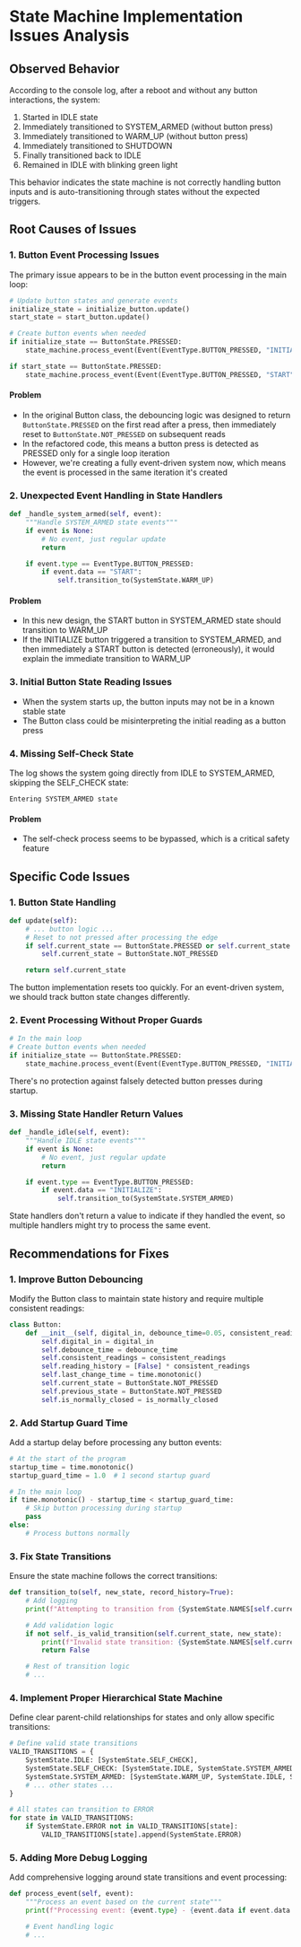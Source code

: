 # State Machine Implementation Issues Analysis

## Observed Behavior

According to the console log, after a reboot and without any button interactions, the system:

1. Started in IDLE state
2. Immediately transitioned to SYSTEM_ARMED (without button press)
3. Immediately transitioned to WARM_UP (without button press)
4. Immediately transitioned to SHUTDOWN
5. Finally transitioned back to IDLE
6. Remained in IDLE with blinking green light

This behavior indicates the state machine is not correctly handling button inputs and is auto-transitioning through states without the expected triggers.

## Root Causes of Issues

### 1. Button Event Processing Issues

The primary issue appears to be in the button event processing in the main loop:

```python
# Update button states and generate events
initialize_state = initialize_button.update()
start_state = start_button.update()

# Create button events when needed
if initialize_state == ButtonState.PRESSED:
    state_machine.process_event(Event(EventType.BUTTON_PRESSED, "INITIALIZE"))

if start_state == ButtonState.PRESSED:
    state_machine.process_event(Event(EventType.BUTTON_PRESSED, "START"))
```

#### Problem

- In the original Button class, the debouncing logic was designed to return `ButtonState.PRESSED` on the first read after a press, then immediately reset to `ButtonState.NOT_PRESSED` on subsequent reads
- In the refactored code, this means a button press is detected as PRESSED only for a single loop iteration
- However, we're creating a fully event-driven system now, which means the event is processed in the same iteration it's created

### 2. Unexpected Event Handling in State Handlers

```python
def _handle_system_armed(self, event):
    """Handle SYSTEM_ARMED state events"""
    if event is None:
        # No event, just regular update
        return

    if event.type == EventType.BUTTON_PRESSED:
        if event.data == "START":
            self.transition_to(SystemState.WARM_UP)
```

#### Problem

- In this new design, the START button in SYSTEM_ARMED state should transition to WARM_UP
- If the INITIALIZE button triggered a transition to SYSTEM_ARMED, and then immediately a START button is detected (erroneously), it would explain the immediate transition to WARM_UP

### 3. Initial Button State Reading Issues

- When the system starts up, the button inputs may not be in a known stable state
- The Button class could be misinterpreting the initial reading as a button press

### 4. Missing Self-Check State

The log shows the system going directly from IDLE to SYSTEM_ARMED, skipping the SELF_CHECK state:

```
Entering SYSTEM_ARMED state
```

#### Problem

- The self-check process seems to be bypassed, which is a critical safety feature

## Specific Code Issues

### 1. Button State Handling

```python
def update(self):
    # ... button logic ...
    # Reset to not pressed after processing the edge
    if self.current_state == ButtonState.PRESSED or self.current_state == ButtonState.RELEASED:
        self.current_state = ButtonState.NOT_PRESSED

    return self.current_state
```

The button implementation resets too quickly. For an event-driven system, we should track button state changes differently.

### 2. Event Processing Without Proper Guards

```python
# In the main loop
# Create button events when needed
if initialize_state == ButtonState.PRESSED:
    state_machine.process_event(Event(EventType.BUTTON_PRESSED, "INITIALIZE"))
```

There's no protection against falsely detected button presses during startup.

### 3. Missing State Handler Return Values

```python
def _handle_idle(self, event):
    """Handle IDLE state events"""
    if event is None:
        # No event, just regular update
        return

    if event.type == EventType.BUTTON_PRESSED:
        if event.data == "INITIALIZE":
            self.transition_to(SystemState.SYSTEM_ARMED)
```

State handlers don't return a value to indicate if they handled the event, so multiple handlers might try to process the same event.

## Recommendations for Fixes

### 1. Improve Button Debouncing

Modify the Button class to maintain state history and require multiple consistent readings:

```python
class Button:
    def __init__(self, digital_in, debounce_time=0.05, consistent_readings=3, is_normally_closed=True):
        self.digital_in = digital_in
        self.debounce_time = debounce_time
        self.consistent_readings = consistent_readings
        self.reading_history = [False] * consistent_readings
        self.last_change_time = time.monotonic()
        self.current_state = ButtonState.NOT_PRESSED
        self.previous_state = ButtonState.NOT_PRESSED
        self.is_normally_closed = is_normally_closed
```

### 2. Add Startup Guard Time

Add a startup delay before processing any button events:

```python
# At the start of the program
startup_time = time.monotonic()
startup_guard_time = 1.0  # 1 second startup guard

# In the main loop
if time.monotonic() - startup_time < startup_guard_time:
    # Skip button processing during startup
    pass
else:
    # Process buttons normally
```

### 3. Fix State Transitions

Ensure the state machine follows the correct transitions:

```python
def transition_to(self, new_state, record_history=True):
    # Add logging
    print(f"Attempting to transition from {SystemState.NAMES[self.current_state]} to {SystemState.NAMES[new_state]}")

    # Add validation logic
    if not self._is_valid_transition(self.current_state, new_state):
        print(f"Invalid state transition: {SystemState.NAMES[self.current_state]} -> {SystemState.NAMES[new_state]}")
        return False

    # Rest of transition logic
    # ...
```

### 4. Implement Proper Hierarchical State Machine

Define clear parent-child relationships for states and only allow specific transitions:

```python
# Define valid state transitions
VALID_TRANSITIONS = {
    SystemState.IDLE: [SystemState.SELF_CHECK],
    SystemState.SELF_CHECK: [SystemState.IDLE, SystemState.SYSTEM_ARMED, SystemState.ERROR],
    SystemState.SYSTEM_ARMED: [SystemState.WARM_UP, SystemState.IDLE, SystemState.ERROR],
    # ... other states ...
}

# All states can transition to ERROR
for state in VALID_TRANSITIONS:
    if SystemState.ERROR not in VALID_TRANSITIONS[state]:
        VALID_TRANSITIONS[state].append(SystemState.ERROR)
```

### 5. Adding More Debug Logging

Add comprehensive logging around state transitions and event processing:

```python
def process_event(self, event):
    """Process an event based on the current state"""
    print(f"Processing event: {event.type} - {event.data if event.data else 'No data'} in state {SystemState.NAMES[self.current_state]}")

    # Event handling logic
    # ...
```
